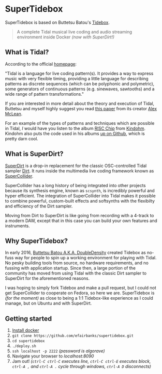 # SuperTidebox

SuperTidebox is based on Buttetsu Batou's [Tidebox](https://github.com/DoubleDensity/tidebox).

> A complete Tidal musical live coding and audio streaming environment inside Docker _(now with SuperDirt!)_

## What is Tidal?

According to the official [homepage](http://tidal.lurk.org):

"Tidal is a language for live coding pattern(s). It provides a way to express music with very flexible timing, providing a little language for describing patterns as discrete sequences (which can be polyphonic and polymetric), some generators of continuous patterns (e.g. sinewaves, sawtooths) and a wide range of pattern transformations."

If you are interested in more detail about the theory and execution of Tidal, Buttetsu and myself highly suggest you read [this paper](https://raw.githubusercontent.com/yaxu/Tidal/master/doc/farm/farm.pdf) from its creator [Alex McLean](https://twitter.com/yaxu).

For an example of the types of patterns and techniques which are possible in Tidal, _I_ would have you listen to the album [RISC Chip](http://shop.conditional.club/album/risc-chip) from [Kindohm](https://twitter.com/kindohm). Kindohm also puts the code used in his albums [up on Github](https://github.com/kindohm/risc-chip), which is pretty darn cool.

## What is SuperDirt?

[SuperDirt](https://github.com/musikinformatik/SuperDirt) is a drop-in replacement for the classic OSC-controlled Tidal sampler [Dirt](https://github.com/tidalcycles/Dirt). It runs inside the multimedia live coding framework known as [SuperCollider](https://github.com/supercollider/supercollider).

SuperCollider has a long history of being integrated into other projects because its synthesis engine, known as `scsynth`, is incredibly powerful and hyper efficient. The integration of SuperCollider into Tidal makes it possible to combine powerful, custom-built effects and softsynths with the flexibilty and efficiency of the Dirt sampler.

Moving from Dirt to SuperDirt is like going from recording with a 4-track to a modern DAW, except that in this case you can build your own features and instruments.

## Why SuperTidebox?

In early 2016, [Buttetsu Batou A.K.A. DoubleDensity](https://github.com/DoubleDensity) created Tidebox as no-fuss way for people to spin up a working environment for playing with Tidal. No pesky building tools from source, no hardware requirements, and no fussing with application startup. Since then, a large portion of the community has moved from using Tidal with the classic Dirt sampler to SuperDirt for the aforementioned reasons.

I was hoping to simply fork Tidebox and make a pull request, but I could not get SuperCollider to cooperate on Fedora, so here we are. SuperTidebox is _(for the moment)_ as close to being a 1:1 Tidebox-like experience as I could manage, but on Ubuntu and with SuperDirt.

## Getting started

1. [Install docker](https://docs.docker.com/engine/installation/#supported-platforms)
2. `git clone https://github.com/efairbanks/supertidebox.git`
3. `cd supertidebox`
4. `./deploy.sh`
5. `ssh localhost -p 2222` _(password is *algorave*)_
6. Navigate your browser to *localhost:8090*
7. Jam out! _(`ctrl-C ctrl-C` executes line, `ctrl-C ctrl-E` executes block, `ctrl-A ,` and `ctrl-A .` cycle through windows, `ctrl-A D` disconnects)_

